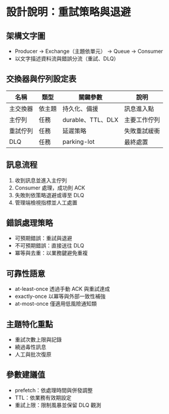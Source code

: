 # 設計說明：重試策略與退避

## 架構文字圖
- Producer → Exchange（主題依單元） → Queue → Consumer
- 以文字描述資料流與錯誤分流（重試、DLQ）

## 交換器與佇列設定表
| 名稱 | 類型 | 關鍵參數 | 說明 |
|---|---|---|---|
| 主交換器 | 依主題 | 持久化、備援 | 訊息進入點 |
| 主佇列 | 任務 | durable、TTL、DLX | 主要工作佇列 |
| 重試佇列 | 任務 | 延遲策略 | 失敗重試緩衝 |
| DLQ | 任務 | parking-lot | 最終處置 |

## 訊息流程
1. 收到訊息並進入主佇列
2. Consumer 處理，成功則 ACK
3. 失敗則依策略退避或導至 DLQ
4. 管理端檢視指標並人工處置

## 錯誤處理策略
- 可預期錯誤：重試與退避
- 不可預期錯誤：直接送往 DLQ
- 冪等與去重：以業務鍵避免重複

## 可靠性語意
- at-least-once 透過手動 ACK 與重試達成
- exactly-once 以冪等與外部一致性補強
- at-most-once 僅適用低風險通知類

## 主題特化重點
- 重試次數上限與記錄
- 繞過毒性訊息
- 人工與批次復原

## 參數建議值
- prefetch：依處理時間與併發調整
- TTL：依業務有效期設定
- 重試上限：限制風暴並保留 DLQ 觀測
